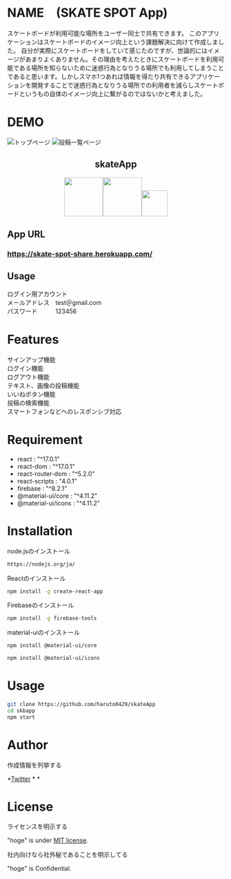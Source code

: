 # NAME　(SKATE SPOT App)
 
スケートボードが利用可能な場所をユーザー同士で共有できます。
このアプリケーションはスケートボードのイメージ向上という課題解決に向けて作成しました。
自分が実際にスケートボードをしていて感じたのですが、世論的にはイメージがあまりよくありません。その理由を考えたときにスケートボードを利用可能である場所を知らないために迷惑行為となりうる場所でも利用してしまうことであると思います。しかしスマホ1つあれば情報を得たり共有できるアプリケーションを開発することで迷惑行為となりうる場所での利用者を減らしスケートボードというもの自体のイメージ向上に繋がるのではないかと考えました。
 
# DEMO
![トップページ](https://user-images.githubusercontent.com/71962335/107184957-de8bc180-6a24-11eb-8c74-431a7402c6d4.png)
![投稿一覧ページ](https://user-images.githubusercontent.com/71962335/107181618-8d78cf00-6a1e-11eb-94ac-c86385f42b2b.png) 
<h2 align="center">skateApp</h2>

<div align="center" >
 
 <a  href="https://firebase.google.com/?gclid=Cj0KCQiAvP6ABhCjARIsAH37rbQRZHkoZPH6J8ghnhKArQokuB7qXrufTfGOXMepRDtk1tImeypTSXcaAoYiEALw_wcB"><img src="https://user-images.githubusercontent.com/71962335/107182941-155fd880-6a21-11eb-8b3c-96a43ea148b5.png" height="90px;" /></a><a href="https://ja.reactjs.org/"><img src="https://user-images.githubusercontent.com/71962335/107183195-acc52b80-6a21-11eb-8aa9-73fab1870eaa.png" height="90px;" /></a><a href="https://material-ui.com/"><img src="https://user-images.githubusercontent.com/71962335/107183817-ce72e280-6a22-11eb-988c-fcfc8a0cf278.png" height="60px;" /></a>
 </div>
 
## App URL
### **https://skate-spot-share.herokuapp.com/**  

## Usage
ログイン用アカウント　<br>
メールアドレス　test＠gmail.com<br>
パスワード　　　123456

# Features
 サインアップ機能<br>
 ログイン機能<br>
 ログアウト機能<br>
 テキスト、画像の投稿機能<br>
 いいねボタン機能<br>
 投稿の検索機能<br>
 スマートフォンなどへのレスポンシブ対応
 
# Requirement
 
* react : "^17.0.1"
* react-dom : "^17.0.1"
* react-router-dom : "^5.2.0"
* react-scripts : "4.0.1"
* firebase : "^8.2.1"
* @material-ui/core : "^4.11.2"
* @material-ui/icons : "^4.11.2"

# Installation
node.jsのインストール
 ```bash
https://nodejs.org/ja/
```
Reactのインストール
 ```bash
npm install -g create-react-app
``` 
Firebaseのインストール
```bash
npm install -g firebase-tools
```
material-uiのインストール
```bash
npm install @material-ui/core
```
```bash
npm install @material-ui/icons
``` 
 
# Usage
```bash
git clone https://github.com/haruto0429/skateApp
cd skbapp
npm start
```
 
 
# Author
 
作成情報を列挙する
 
*<a href="https://twitter.com/gon_gon0429">Twitter</a>
* 
* 
 
# License
ライセンスを明示する
 
"hoge" is under [MIT license](https://en.wikipedia.org/wiki/MIT_License).
 
社内向けなら社外秘であることを明示してる
 
"hoge" is Confidential.
